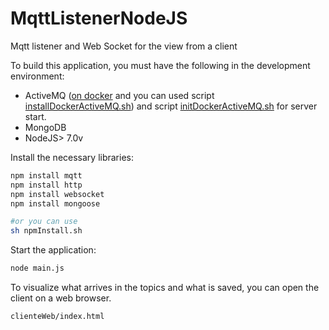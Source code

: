 # MqttListenerNodeJS

Mqtt listener and Web Socket for the view from a client

To build this application, you must have the following in the development environment:

- ActiveMQ ([on docker](https://hub.docker.com/r/webcenter/activemq/) and you can used script [installDockerActiveMQ.sh](https://github.com/patriciovergaratobar/MqttListenerNodeJS/blob/master/bashUtils/installDockerActiveMQ.sh)) and script [initDockerActiveMQ.sh](https://github.com/patriciovergaratobar/MqttListenerNodeJS/blob/master/bashUtils/initDockerActiveMQ.sh) for server start. 
- MongoDB
- NodeJS> 7.0v

Install the necessary libraries:

```sh
npm install mqtt
npm install http
npm install websocket
npm install mongoose

#or you can use
sh npmInstall.sh
```

Start the application:

```sh
node main.js
```

To visualize what arrives in the topics and what is saved, you can open the client on a web browser.

```sh
clienteWeb/index.html
```
